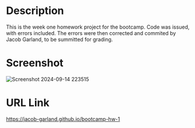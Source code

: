 # Description

This is the week one homework project for the bootcamp. Code was issued, with errors included. The errors were then corrected and commited by Jacob Garland, to be summitted for grading.

# Screenshot

![Screenshot 2024-09-14 223515](https://github.com/user-attachments/assets/338ea076-1134-4009-837f-d38ce363de8b)

# URL Link

https://jacob-garland.github.io/bootcamp-hw-1
